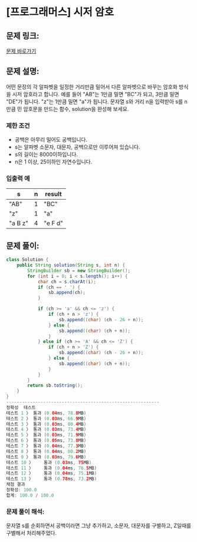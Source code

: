 # [프로그래머스] 시저 암호

## 문제 링크:

[문제 바로가기](https://school.programmers.co.kr/learn/courses/30/lessons/12926)

## 문제 설명:

어떤 문장의 각 알파벳을 일정한 거리만큼 밀어서 다른 알파벳으로 바꾸는 암호화 방식을 시저 암호라고 합니다. 예를 들어 "AB"는 1만큼 밀면 "BC"가 되고, 3만큼 밀면 "DE"가 됩니다. "z"는 1만큼 밀면 "a"가 됩니다. 문자열 s와 거리 n을 입력받아 s를 n만큼 민 암호문을 만드는 함수, solution을 완성해 보세요.

### 제한 조건

- 공백은 아무리 밀어도 공백입니다.
- s는 알파벳 소문자, 대문자, 공백으로만 이루어져 있습니다.
- s의 길이는 8000이하입니다.
- n은 1 이상, 25이하인 자연수입니다.

### 입출력 예

| s | n | result |
| --- | --- | --- |
| "AB" | 1 | "BC" |
| "z" | 1 | "a" |
| "a B z" | 4 | "e F d" |

## 문제 풀이:

```java
class Solution {
    public String solution(String s, int n) {
        StringBuilder sb = new StringBuilder();
        for (int i = 0; i < s.length(); i++) {
            char ch = s.charAt(i);
            if (ch == ' ') {
                sb.append(ch);
            }

            if (ch >= 'a' && ch <= 'z') {
                if (ch + n > 'z') {
                    sb.append((char) (ch - 26 + n));
                } else {
                    sb.append((char) (ch + n));
                }
            } else if (ch >= 'A' && ch <= 'Z') {
                if (ch + n > 'Z') {
                    sb.append((char) (ch - 26 + n));
                } else {
                    sb.append((char) (ch + n));
                }
            }
        }
        return sb.toString();
    }
}
----------------------------------------------------------
정확성  테스트
테스트 1 〉	통과 (0.04ms, 78.8MB)
테스트 2 〉	통과 (0.03ms, 66.9MB)
테스트 3 〉	통과 (0.03ms, 80.4MB)
테스트 4 〉	통과 (0.03ms, 73.4MB)
테스트 5 〉	통과 (0.03ms, 71.9MB)
테스트 6 〉	통과 (0.05ms, 73.8MB)
테스트 7 〉	통과 (0.04ms, 77.3MB)
테스트 8 〉	통과 (0.04ms, 80.2MB)
테스트 9 〉	통과 (0.03ms, 79.6MB)
테스트 10 〉	통과 (0.03ms, 75MB)
테스트 11 〉	통과 (0.04ms, 76.5MB)
테스트 12 〉	통과 (0.04ms, 75.1MB)
테스트 13 〉	통과 (0.78ms, 73.2MB)
채점 결과
정확성: 100.0
합계: 100.0 / 100.0
```

### **문제 풀이 해석:**

문자열 s를 순회하면서 공백이라면 그냥 추가하고, 소문자, 대문자를 구별하고, Z일때를 구별해서 처리해주었다.